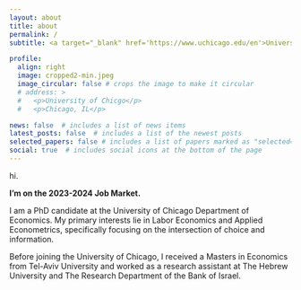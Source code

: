 ```yaml
---
layout: about
title: about
permalink: /
subtitle: <a target="_blank" href='https://www.uchicago.edu/en'>University of Chicago</a>, <a target="_blank" href='https://economics.uchicago.edu/'> Department of Economics </a>

profile:
  align: right
  image: cropped2-min.jpeg
  image_circular: false # crops the image to make it circular
  # address: >
  #   <p>University of Chicgo</p>
  #   <p>Chicago, IL</p>

news: false  # includes a list of news items
latest_posts: false  # includes a list of the newest posts
selected_papers: false # includes a list of papers marked as "selected={true}"
social: true  # includes social icons at the bottom of the page
---
```


hi. 

**I’m on the 2023-2024 Job Market.**

I am a PhD candidate at the University of Chicago Department of Economics. 
My primary interests lie in Labor Economics and Applied Econometrics, specifically focusing on the intersection of choice and information. 

Before joining the University of Chicago, I received a Masters in Economics from Tel-Aviv University and worked as a research assistant at The Hebrew University and The Research Department of the Bank of Israel.


<!-- Write your biography here. Tell the world about yourself. Link to your favorite [subreddit](http://reddit.com). You can put a picture in, too. The code is already in, just name your picture `prof_pic.jpg` and put it in the `img/` folder.

Put your address / P.O. box / other info right below your picture. You can also disable any of these elements by editing `profile` property of the YAML header of your `_pages/about.md`. Edit `_bibliography/papers.bib` and Jekyll will render your [publications page](/al-folio/publications/) automatically.

Link to your social media connections, too. This theme is set up to use [Font Awesome icons](http://fortawesome.github.io/Font-Awesome/) and [Academicons](https://jpswalsh.github.io/academicons/), like the ones below. Add your Facebook, Twitter, LinkedIn, Google Scholar, or just disable all of them. -->
